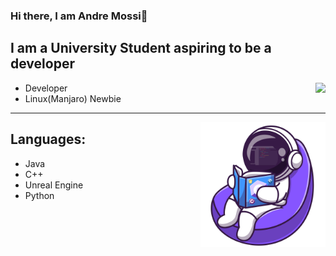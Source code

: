 ### Hi there, I am Andre Mossi👋

## I am a University Student aspiring to be a developer

<p>
<img align='right' src="https://github-readme-stats.vercel.app/api?username=andrem222&show_icons=true&theme=radical">
</p>
  
- Developer
- Linux(Manjaro) Newbie

---
<p>
<img align='right' width="200" src="Images/ReadingIcon.png">
</p>

## Languages:

- Java
- C++
- Unreal Engine
- Python

<!--
**AndreM222/AndreM222** is a ✨ _special_ ✨ repository because its `README.md` (this file) appears on your GitHub profile.

Here are some ideas to get you started:

- 🔭 I’m currently working on ...
- 🌱 I’m currently learning ...
- 👯 I’m looking to collaborate on ...
- 🤔 I’m looking for help with ...
- 💬 Ask me about ...
- 📫 How to reach me: ...
- 😄 Pronouns: ...
- ⚡ Fun fact: ...
-->
